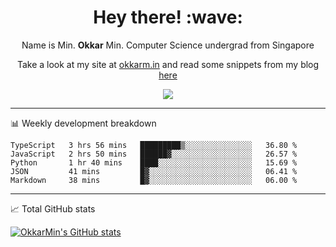 <h1 align="center"> Hey there! :wave:</h1>

<p align="center">Name is Min. <strong>Okkar</strong> Min. Computer Science undergrad from Singapore</p>

<p align="center">Take a look at my site at <a href="https://okkarm.in" target="_blank">okkarm.in</a> and read some snippets from my blog <a href="https://okkarm.in/blog" target="_blank">here</a></p>

<p align="center">
  <a href="https://okkarm.in/linkedin" target='_blank'>
    <img src="https://img.shields.io/badge/linkedin-%230077B5.svg?&style=for-the-badge&logo=linkedin&logoColor=white" />
  </a>
 </p>

---

📊 Weekly development breakdown

<!--START_SECTION:waka-->
```text
TypeScript   3 hrs 56 mins   █████████▒░░░░░░░░░░░░░░░   36.80 % 
JavaScript   2 hrs 50 mins   ██████▓░░░░░░░░░░░░░░░░░░   26.57 % 
Python       1 hr 40 mins    ████░░░░░░░░░░░░░░░░░░░░░   15.69 % 
JSON         41 mins         █▓░░░░░░░░░░░░░░░░░░░░░░░   06.41 % 
Markdown     38 mins         █▓░░░░░░░░░░░░░░░░░░░░░░░   06.00 % 
```
<!--END_SECTION:waka-->

---

📈 Total GitHub stats

<p>
  <a href="https://github.com/OkkarMin"><img src="https://github-readme-stats.vercel.app/api?username=OkkarMin&hide_border=true&show_icons=true&theme=graywhite" alt="OkkarMin's GitHub stats"></a>
</p>
